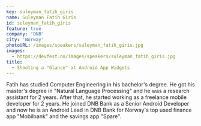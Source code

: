 ```yaml
---
key: suleyman_fatih_giris
name: Suleyman Fatih Giris
id: suleyman_fatih_giris
feature: true
company: 'DNB'
city: 'Norway'
photoURL: /images/speakers/suleyman_fatih_giris.jpg
images:
  - https://devfest.no/images/speakers/suleyman_fatih_giris.jpg
title: 
  - Shooting a "Glance" at Android App Widgets
---
```


Fatih has studied Computer Engineering in his bachelor's degree. He got his master's degree in "Natural Language Processing" and he was a research assistant for 2 years. After that, he started working as a freelance mobile developer for 2 years. He joined DNB Bank as a Senior Android Developer and now he is an Android Lead in DNB Bank for Norway's top used finance app "Mobilbank" and the savings app "Spare".